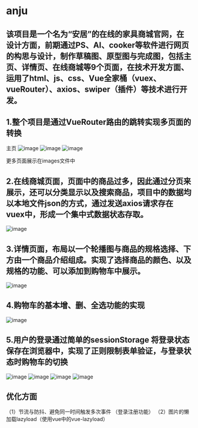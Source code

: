 # anju

## 该项目是一个名为“安居”的在线的家具商城官网，在设计方面，前期通过PS、AI、cooker等软件进行网页的构思与设计，制作草稿图、原型图与完成图，包括主页、详情页、在线商城等9个页面，在技术开发方面、运用了html、js、css、Vue全家桶（vuex、vueRouter）、axios、swiper（插件）等技术进行开发。

## 1.整个项目是通过VueRouter路由的跳转实现多页面的转换
主页
![image](https://github.com/281998644/anju-furniture/blob/master/images/homepage.png)
![image](https://github.com/281998644/anju-furniture/blob/master/images/homepage1.png)
![image](https://github.com/281998644/anju-furniture/blob/master/images/homepage2.png)

更多页面展示在images文件中


## 2.在线商城页面，页面中的商品过多，因此通过分页来展示，还可以分类显示以及搜索商品，项目中的数据均以本地文件json的方式，通过发送axios请求存在vuex中，形成一个集中式数据状态存取。
![image](https://github.com/281998644/anju-furniture/blob/master/images/products.png)

## 3.详情页面，布局以一个轮播图与商品的规格选择、下方由一个商品介绍组成。实现了选择商品的颜色、以及规格的功能、可以添加到购物车中展示。
![image](https://github.com/281998644/anju-furniture/blob/master/images/details.png)

## 4.购物车的基本增、删、全选功能的实现
![image](https://github.com/281998644/anju-furniture/blob/master/images/shopcar2.png)

## 5.用户的登录通过简单的sessionStorage 将登录状态保存在浏览器中，实现了正则限制表单验证，与登录状态时购物车的切换
![image](https://github.com/281998644/anju-furniture/blob/master/images/login.png)
![image](https://github.com/281998644/anju-furniture/blob/master/images/regist.png)
![image](https://github.com/281998644/anju-furniture/blob/master/images/shopcar1.png)
![image](https://github.com/281998644/anju-furniture/blob/master/images/signin.png)

## 优化方面
  （1）节流与防抖、避免同一时间触发多次事件 （登录注册功能）
  （2）图片的懒加载lazyload（使用vue中的vue-lazyload）












